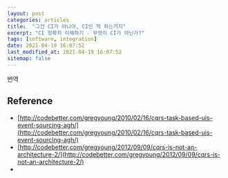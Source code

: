 ```yaml
---
layout: post
categories: articles
title:  "그건 CI가 아니야, CI인 척 하는거지"
excerpt: "CI 정확히 이해하기 - 무엇이 CI가 아닌가?"
tags: [software, integration]
date: 2021-04-19 16:07:52
last_modified_at: 2021-04-19 16:07:52
sitemap: false
---
```


번역


## Reference

* [http://codebetter.com/gregyoung/2010/02/16/cqrs-task-based-uis-event-sourcing-agh/](http://codebetter.com/gregyoung/2010/02/16/cqrs-task-based-uis-event-sourcing-agh/)
* [http://codebetter.com/gregyoung/2012/09/09/cqrs-is-not-an-architecture-2/](http://codebetter.com/gregyoung/2012/09/09/cqrs-is-not-an-architecture-2/)
* []()
